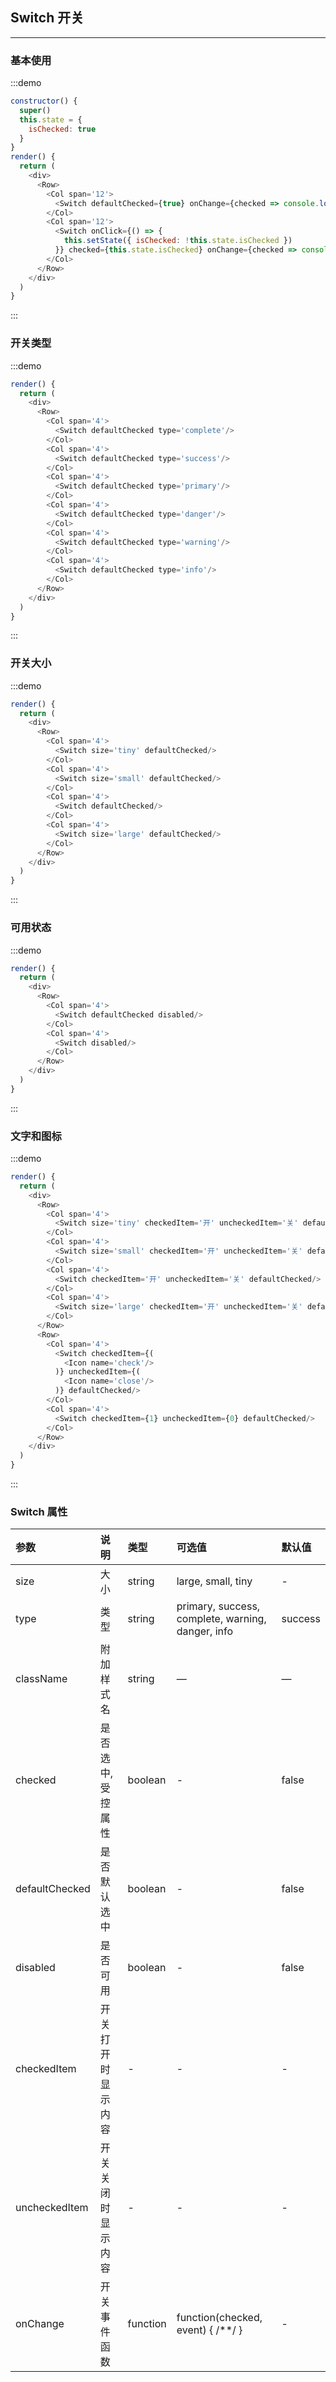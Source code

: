 ## Switch 开关

---

### 基本使用

:::demo
```js
constructor() {
  super()
  this.state = {
    isChecked: true
  }
}
render() {
  return (
    <div>
      <Row>
        <Col span='12'>
          <Switch defaultChecked={true} onChange={checked => console.log(checked)}/>
        </Col>
        <Col span='12'>
          <Switch onClick={() => {
            this.setState({ isChecked: !this.state.isChecked })
          }} checked={this.state.isChecked} onChange={checked => console.log(checked)}/>
        </Col>
      </Row>
    </div>
  )
}
```
:::

### 开关类型

:::demo
```js
render() {
  return (
    <div>
      <Row>
        <Col span='4'>
          <Switch defaultChecked type='complete'/>
        </Col>
        <Col span='4'>
          <Switch defaultChecked type='success'/>
        </Col>
        <Col span='4'>
          <Switch defaultChecked type='primary'/>
        </Col>
        <Col span='4'>
          <Switch defaultChecked type='danger'/>
        </Col>
        <Col span='4'>
          <Switch defaultChecked type='warning'/>
        </Col>
        <Col span='4'>
          <Switch defaultChecked type='info'/>
        </Col>
      </Row>
    </div>
  )
}
```
:::

### 开关大小

:::demo
```js
render() {
  return (
    <div>
      <Row>
        <Col span='4'>
          <Switch size='tiny' defaultChecked/>
        </Col>
        <Col span='4'>
          <Switch size='small' defaultChecked/>
        </Col>
        <Col span='4'>
          <Switch defaultChecked/>
        </Col>
        <Col span='4'>
          <Switch size='large' defaultChecked/>
        </Col>
      </Row>
    </div>
  )
}
```
:::

### 可用状态

:::demo
```js
render() {
  return (
    <div>
      <Row>
        <Col span='4'>
          <Switch defaultChecked disabled/>
        </Col>
        <Col span='4'>
          <Switch disabled/>
        </Col>
      </Row>
    </div>
  )
}
```
:::

### 文字和图标

:::demo
```js
render() {
  return (
    <div>
      <Row>
        <Col span='4'>
          <Switch size='tiny' checkedItem='开' uncheckedItem='关' defaultChecked/>
        </Col>
        <Col span='4'>
          <Switch size='small' checkedItem='开' uncheckedItem='关' defaultChecked/>
        </Col>
        <Col span='4'>
          <Switch checkedItem='开' uncheckedItem='关' defaultChecked/>
        </Col>
        <Col span='4'>
          <Switch size='large' checkedItem='开' uncheckedItem='关' defaultChecked/>
        </Col>
      </Row>
      <Row>
        <Col span='4'>
          <Switch checkedItem={(
            <Icon name='check'/>
          )} uncheckedItem={(
            <Icon name='close'/>
          )} defaultChecked/>
        </Col>
        <Col span='4'>
          <Switch checkedItem={1} uncheckedItem={0} defaultChecked/>
        </Col>
      </Row>
    </div>
  )
}
```
:::

### Switch 属性

| 参数           | 说明                                | 类型     | 可选值                                            | 默认值  |
|:---------------|:------------------------------------|:---------|:--------------------------------------------------|:--------|
| size           | 大小                                | string   | large, small, tiny                                | -       |
| type           | 类型                                | string   | primary, success, complete, warning, danger, info | success |
| className      | 附加样式名                          | string   | —                                                 | —       |
| checked        | 是否选中, 受控属性                            | boolean  | -                                                 | false   |
| defaultChecked        | 是否默认选中                            | boolean  | -                                                 | false   |
| disabled       | 是否可用                            | boolean  | -                                                 | false   |
| checkedItem    | 开关打开时显示内容                  | -        | -                                                 | -       |
| uncheckedItem  | 开关关闭时显示内容                  | -        | -                                                 | -       |
| onChange | 开关事件函数 | function | function(checked, event) { /**/ }     | -       |
